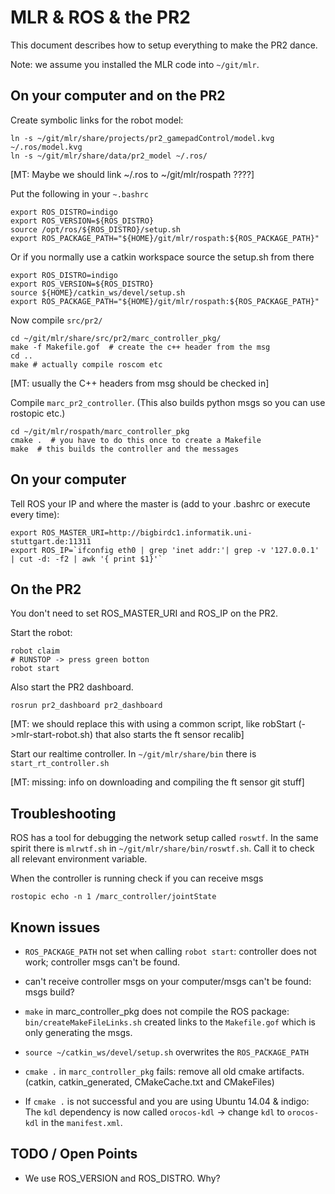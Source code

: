 MLR & ROS & the PR2
===================

This document describes how to setup everything to make the PR2 dance.

Note: we assume you installed the MLR code into `~/git/mlr`.


On your computer and on the PR2
-------------------------------

Create symbolic links for the robot model:
```
ln -s ~/git/mlr/share/projects/pr2_gamepadControl/model.kvg ~/.ros/model.kvg
ln -s ~/git/mlr/share/data/pr2_model ~/.ros/
```

[MT: Maybe we should link ~/.ros to ~/git/mlr/rospath ????]

Put the following in your `~.bashrc`
```
export ROS_DISTRO=indigo
export ROS_VERSION=${ROS_DISTRO}
source /opt/ros/${ROS_DISTRO}/setup.sh
export ROS_PACKAGE_PATH="${HOME}/git/mlr/rospath:${ROS_PACKAGE_PATH}"
```
Or if you normally use a catkin workspace source the setup.sh from there
```
export ROS_DISTRO=indigo
export ROS_VERSION=${ROS_DISTRO}
source ${HOME}/catkin_ws/devel/setup.sh
export ROS_PACKAGE_PATH="${HOME}/git/mlr/rospath:${ROS_PACKAGE_PATH}"
```

Now compile `src/pr2/`
```
cd ~/git/mlr/share/src/pr2/marc_controller_pkg/
make -f Makefile.gof  # create the c++ header from the msg
cd ..
make # actually compile roscom etc
```

[MT: usually the C++ headers from msg should be checked in]

Compile `marc_pr2_controller`. (This also builds python msgs so you can use
rostopic etc.)
```
cd ~/git/mlr/rospath/marc_controller_pkg
cmake .  # you have to do this once to create a Makefile
make  # this builds the controller and the messages
```

On your computer
----------------

Tell ROS your IP and where the master is (add to your .bashrc or execute every
time):
```
export ROS_MASTER_URI=http://bigbirdc1.informatik.uni-stuttgart.de:11311
export ROS_IP=`ifconfig eth0 | grep 'inet addr:'| grep -v '127.0.0.1' | cut -d: -f2 | awk '{ print $1}'`
```


On the PR2
----------
You don't need to set ROS_MASTER_URI and ROS_IP on the PR2.

Start the robot:
```
robot claim
# RUNSTOP -> press green botton
robot start
```
Also start the PR2 dashboard.
```
rosrun pr2_dashboard pr2_dashboard
```

[MT: we should replace this with using a common script, like robStart (->mlr-start-robot.sh) that also starts the ft sensor recalib]

Start our realtime controller. In `~/git/mlr/share/bin` there is
`start_rt_controller.sh`


[MT: missing: info on downloading and compiling the ft sensor git stuff]


Troubleshooting
----------------

ROS has a tool for debugging the network setup called `roswtf`. In the same
spirit there is `mlrwtf.sh` in `~/git/mlr/share/bin/roswtf.sh`. Call it to
check all relevant environment variable.

When the controller is running check if you can receive msgs
```
rostopic echo -n 1 /marc_controller/jointState
```


Known issues
----------------

- `ROS_PACKAGE_PATH` not set when calling `robot start`: controller does not
  work; controller msgs can't be found.

- can't receive controller msgs on your computer/msgs can't be found:
  msgs build?

- `make` in marc_controller_pkg does not compile the ROS package:
  `bin/createMakeFileLinks.sh` created links to the `Makefile.gof` which is
  only generating the msgs.

- `source ~/catkin_ws/devel/setup.sh` overwrites the `ROS_PACKAGE_PATH`

- `cmake .` in `marc_controller_pkg` fails: remove all old cmake artifacts. (catkin, catkin_generated, CMakeCache.txt and CMakeFiles)

- If `cmake .` is not successful and you are using Ubuntu 14.04 & indigo:
  The `kdl` dependency is now called `orocos-kdl` -> change `kdl` to
  `orocos-kdl` in the `manifest.xml`.


TODO / Open Points
-------------------

- We use ROS_VERSION and ROS_DISTRO. Why?
